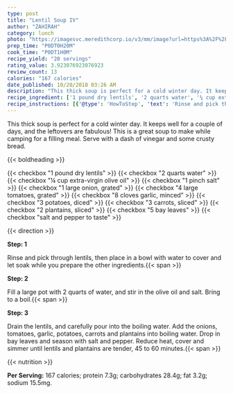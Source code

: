 ```yaml
---
type: post
title: "Lentil Soup IV"
author: "ZAHIRAH"
category: lunch
photo: "https://imagesvc.meredithcorp.io/v3/mm/image?url=https%3A%2F%2Fimages.media-allrecipes.com%2Fuserphotos%2F74066.jpg"
prep_time: "P0DT0H20M"
cook_time: "P0DT1H0M"
recipe_yield: "20 servings"
rating_value: 3.923076923076923
review_count: 13
calories: "167 calories"
date_published: 10/20/2018 03:26 AM
description: "This thick soup is perfect for a cold winter day. It keeps well for a couple of days, and the leftovers are fabulous! This is a great soup to make while camping for a filling meal.   Serve with a dash of vinegar and some crusty bread."
recipe_ingredient: ['1 pound dry lentils', '2 quarts water', '¼ cup extra-virgin olive oil', '1 pinch salt', '1 large onion, grated', '4 large tomatoes, grated', '8 cloves garlic, minced', '3 potatoes, diced', '3 carrots, sliced', '2 plantains, sliced', '5 bay leaves', 'salt and pepper to taste']
recipe_instructions: [{'@type': 'HowToStep', 'text': 'Rinse and pick through lentils, then place in a bowl with water to cover and let soak while you prepare the other ingredients.\n'}, {'@type': 'HowToStep', 'text': 'Fill a large pot with 2 quarts of water, and stir in the olive oil and salt.  Bring to a boil.\n'}, {'@type': 'HowToStep', 'text': 'Drain the lentils, and carefully pour into the boiling water. Add the onions, tomatoes, garlic, potatoes, carrots and plantains into boiling water.  Drop in bay leaves and season with salt and pepper.  Reduce heat, cover and simmer until lentils and plantains are tender, 45 to 60 minutes.\n'}]
---
```


This thick soup is perfect for a cold winter day. It keeps well for a couple of days, and the leftovers are fabulous! This is a great soup to make while camping for a filling meal.   Serve with a dash of vinegar and some crusty bread. 

{{< boldheading >}}

{{< checkbox "1 pound dry lentils" >}}
{{< checkbox "2 quarts water" >}}
{{< checkbox "¼ cup extra-virgin olive oil" >}}
{{< checkbox "1 pinch salt" >}}
{{< checkbox "1 large onion, grated" >}}
{{< checkbox "4 large tomatoes, grated" >}}
{{< checkbox "8 cloves garlic, minced" >}}
{{< checkbox "3  potatoes, diced" >}}
{{< checkbox "3  carrots, sliced" >}}
{{< checkbox "2  plantains, sliced" >}}
{{< checkbox "5  bay leaves" >}}
{{< checkbox "salt and pepper to taste" >}}


{{< direction >}}

**Step: 1**

Rinse and pick through lentils, then place in a bowl with water to cover and let soak while you prepare the other ingredients.{{< span >}}

**Step: 2**

Fill a large pot with 2 quarts of water, and stir in the olive oil and salt.  Bring to a boil.{{< span >}}

**Step: 3**

Drain the lentils, and carefully pour into the boiling water. Add the onions, tomatoes, garlic, potatoes, carrots and plantains into boiling water.  Drop in bay leaves and season with salt and pepper.  Reduce heat, cover and simmer until lentils and plantains are tender, 45 to 60 minutes.{{< span >}}

{{< nutrition >}}

**Per Serving:** 167 calories; protein 7.3g; carbohydrates 28.4g; fat 3.2g; sodium 15.5mg.